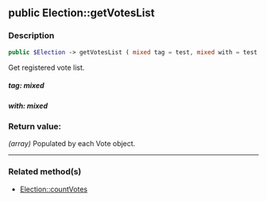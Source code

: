 ## public Election::getVotesList

### Description    

```php
public $Election -> getVotesList ( mixed tag = test, mixed with = test )
```

Get registered vote list.    


##### **tag:** *mixed*   
    



##### **with:** *mixed*   
    



### Return value:   

*(array)* Populated by each Vote object.


---------------------------------------

### Related method(s)      

* [Election::countVotes](../Election%20Class/public%20Election--countVotes.md)    
